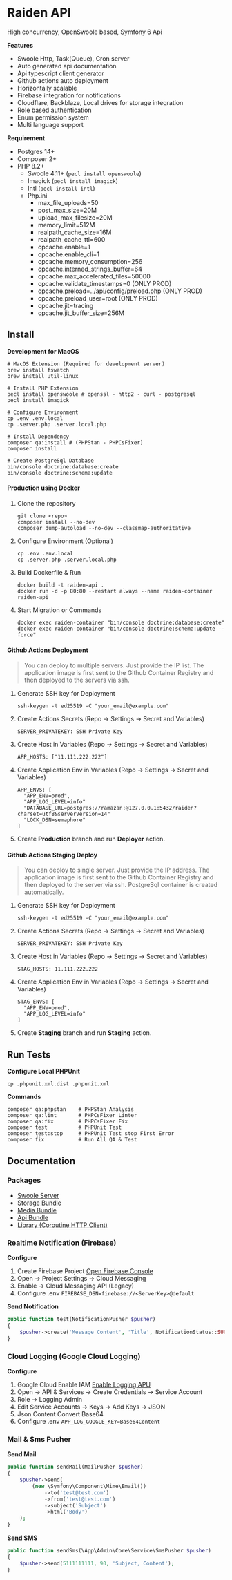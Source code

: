 # Raiden API

High concurrency, OpenSwoole based, Symfony 6 Api

__Features__
* Swoole Http, Task(Queue), Cron server
* Auto generated api documentation
* Api typescript client generator
* Github actions auto deployment
* Horizontally scalable
* Firebase integration for notifications
* Cloudflare, Backblaze, Local drives for storage integration
* Role based authentication
* Enum permission system
* Multi language support

__Requirement__
* Postgres 14+
* Composer 2+
* PHP 8.2+
  * Swoole 4.11+ (`pecl install openswoole`)
  * Imagick (`pecl install imagick`)
  * Intl (`pecl install intl`)
  * Php.ini
    * max_file_uploads=50
    * post_max_size=20M
    * upload_max_filesize=20M
    * memory_limit=512M
    * realpath_cache_size=16M
    * realpath_cache_ttl=600
    * opcache.enable=1
    * opcache.enable_cli=1
    * opcache.memory_consumption=256
    * opcache.interned_strings_buffer=64
    * opcache.max_accelerated_files=50000
    * opcache.validate_timestamps=0 (ONLY PROD)
    * opcache.preload=../api/config/preload.php (ONLY PROD)
    * opcache.preload_user=root (ONLY PROD)
    * opcache.jit=tracing
    * opcache.jit_buffer_size=256M

Install
--------------------
__Development for MacOS__

```shell
# MacOS Extension (Required for development server)
brew install fswatch
brew install util-linux

# Install PHP Extension
pecl install openswoole # openssl - http2 - curl - postgresql
pecl install imagick

# Configure Environment
cp .env .env.local
cp .server.php .server.local.php

# Install Dependency
composer qa:install # (PHPStan - PHPCsFixer)
composer install

# Create PostgreSql Database
bin/console doctrine:database:create
bin/console doctrine:schema:update
```

#### Production using Docker

1. Clone the repository
 
   ```shell
   git clone <repo>
   composer install --no-dev
   composer dump-autoload --no-dev --classmap-authoritative
   ```
2. Configure Environment (Optional)

   ```shell
   cp .env .env.local
   cp .server.php .server.local.php
   ```
3. Build Dockerfile & Run

   ```shell
   docker build -t raiden-api .
   docker run -d -p 80:80 --restart always --name raiden-container raiden-api
   ```
4. Start Migration or Commands

   ```shell
   docker exec raiden-container "bin/console doctrine:database:create"
   docker exec raiden-container "bin/console doctrine:schema:update --force"
   ```
#### Github Actions Deployment

>You can deploy to multiple servers. Just provide the IP list. The application image is first sent to the Github
Container Registry and then deployed to the servers via ssh.

1. Generate SSH key for Deployment

   ```shell
   ssh-keygen -t ed25519 -C "your_email@example.com"
   ```
2. Create Actions Secrets (Repo -> Settings -> Secret and Variables)

   ```shell
   SERVER_PRIVATEKEY: SSH Private Key
   ```
3. Create Host in Variables (Repo -> Settings -> Secret and Variables)

   ```shell
   APP_HOSTS: ["11.111.222.222"]
   ```
4. Create Application Env in Variables (Repo -> Settings -> Secret and Variables)

   ```shell
   APP_ENVS: [
     "APP_ENV=prod",
     "APP_LOG_LEVEL=info"
     "DATABASE_URL=postgres://ramazan:@127.0.0.1:5432/raiden?charset=utf8&serverVersion=14"
     "LOCK_DSN=semaphore"
   ]
   ```
5. Create __Production__ branch and run __Deployer__ action.

#### Github Actions Staging Deploy

>You can deploy to single server. Just provide the IP address. The application image is first sent to the Github Container Registry and then deployed to the server via ssh. PostgreSql container is created automatically.

1. Generate SSH key for Deployment

   ```shell
   ssh-keygen -t ed25519 -C "your_email@example.com"
   ```
2. Create Actions Secrets (Repo -> Settings -> Secret and Variables)

   ```shell
   SERVER_PRIVATEKEY: SSH Private Key
   ```
3. Create Host in Variables (Repo -> Settings -> Secret and Variables)

   ```shell
   STAG_HOSTS: 11.111.222.222
   ```
4. Create Application Env in Variables (Repo -> Settings -> Secret and Variables)

   ```shell
   STAG_ENVS: [
     "APP_ENV=prod",
     "APP_LOG_LEVEL=info"
   ]
   ```
5. Create __Staging__ branch and run __Staging__ action.

Run Tests
--------------------
__Configure Local PHPUnit__

```shell
cp .phpunit.xml.dist .phpunit.xml
```

__Commands__

```shell
composer qa:phpstan    # PHPStan Analysis
composer qa:lint       # PHPCsFixer Linter
composer qa:fix        # PHPCsFixer Fix
composer test          # PHPUnit Test
composer test:stop     # PHPUnit Test stop First Error
composer fix           # Run All QA & Test
```

Documentation
--------------------
### Packages

* [Swoole Server](package/SwooleBundle/README.md)
* [Storage Bundle](package/StorageBundle/README.md)
* [Media Bundle](package/MediaBundle/README.md)
* [Api Bundle](package/ApiBundle/README.md)
* [Library (Coroutine HTTP Client)](package/Library/README.md)

### Realtime Notification (Firebase)

__Configure__
1. Create Firebase Project [Open Firebase Console](https://console.firebase.google.com/)
2. Open -> Project Settings -> Cloud Messaging
3. Enable -> Cloud Messaging API (Legacy)
4. Configure .env ``FIREBASE_DSN=firebase://<ServerKey>@default``

__Send Notification__
```php
public function test(NotificationPusher $pusher)
{
    $pusher->create('Message Content', 'Title', NotificationStatus::SUCCESS)->send();
}
```

### Cloud Logging (Google Cloud Logging)

__Configure__
1. Google Cloud Enable IAM [Enable Logging APU](https://console.cloud.google.com/apis/library/logging.googleapis.com)
2. Open -> API & Services -> Create Credentials -> Service Account
3. Role -> Logging Admin
4. Edit Service Accounts -> Keys -> Add Keys -> JSON
5. Json Content Convert Base64
4. Configure .env ``APP_LOG_GOOGLE_KEY=Base64Content``

### Mail & Sms Pusher
__Send Mail__
```php
public function sendMail(MailPusher $pusher)
{
    $pusher->send(
        (new \Symfony\Component\Mime\Email())
            ->to('test@test.com')
            ->from('test@test.com')
            ->subject('Subject')
            ->html('Body')
    );
}
```

__Send SMS__
```php
public function sendSms(\App\Admin\Core\Service\SmsPusher $pusher)
{
    $pusher->send(5111111111, 90, 'Subject, Content');
}
```